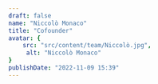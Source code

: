 ```yaml
---
draft: false
name: "Niccolò Monaco"
title: "Cofounder"
avatar: {
    src: "src/content/team/Niccolò.jpg",
     alt: "Niccolò Monaco"
}
publishDate: "2022-11-09 15:39"
---
```

